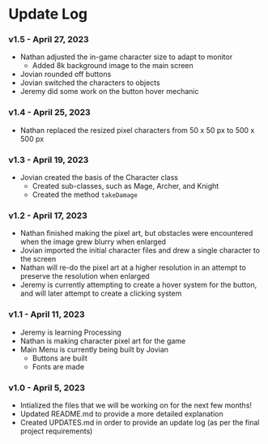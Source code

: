 # Update Log
### **v1.5** - April 27, 2023
- Nathan adjusted the in-game character size to adapt to monitor
  - Added 8k background image to the main screen
- Jovian rounded off buttons
- Jovian switched the characters to objects
- Jeremy did some work on the button hover mechanic

### **v1.4** - April 25, 2023
- Nathan replaced the resized pixel characters from 50 x 50 px to 500 x 500 px

### **v1.3** - April 19, 2023
- Jovian created the basis of the Character class
  - Created sub-classes, such as Mage, Archer, and Knight
  - Created the method `takeDamage`

### **v1.2** - April 17, 2023
- Nathan finished making the pixel art, but obstacles were encountered when the image grew blurry when enlarged
- Jovian imported the initial character files and drew a single character to the screen
- Nathan will re-do the pixel art at a higher resolution in an attempt to preserve the resolution when enlarged
- Jeremy is currently attempting to create a hover system for the button, and will later attempt to create a clicking system

### **v1.1** - April 11, 2023
- Jeremy is learning Processing
- Nathan is making character pixel art for the game
- Main Menu is currently being built by Jovian
  - Buttons are built
  - Fonts are made

### **v1.0** - April 5, 2023
- Intialized the files that we will be working on for the next few months!
- Updated README.md to provide a more detailed explanation
- Created UPDATES.md in order to provide an update log (as per the final project requirements)
